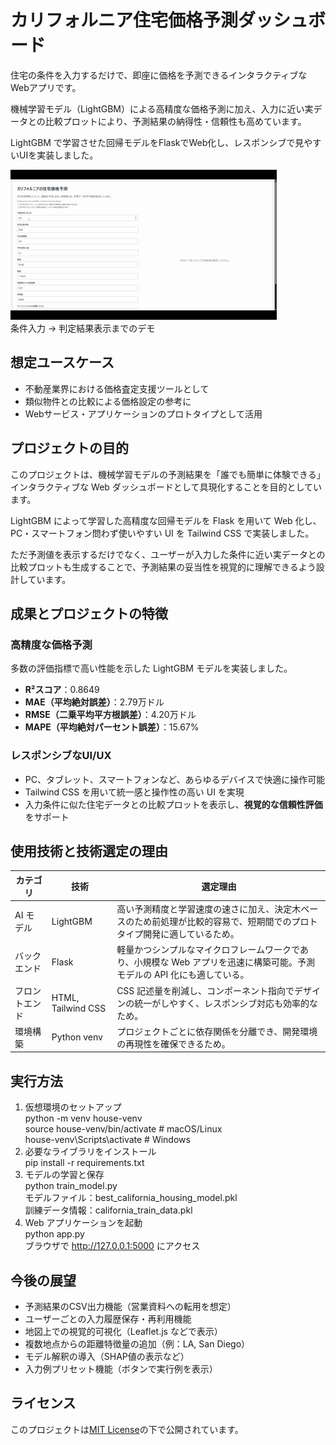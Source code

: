# カリフォルニア住宅価格予測ダッシュボード

住宅の条件を入力するだけで、即座に価格を予測できるインタラクティブなWebアプリです。  

機械学習モデル（LightGBM）による高精度な価格予測に加え、入力に近い実データとの比較プロットにより、予測結果の納得性・信頼性も高めています。

LightGBM で学習させた回帰モデルをFlaskでWeb化し、レスポンシブで見やすいUIを実装しました。

![ダッシュボードのデモ](images/demo.gif)  
条件入力 → 判定結果表示までのデモ

## 想定ユースケース

- 不動産業界における価格査定支援ツールとして  
- 類似物件との比較による価格設定の参考に  
- Webサービス・アプリケーションのプロトタイプとして活用

## プロジェクトの目的

このプロジェクトは、機械学習モデルの予測結果を「誰でも簡単に体験できる」インタラクティブな Web ダッシュボードとして具現化することを目的としています。

LightGBM によって学習した高精度な回帰モデルを Flask を用いて Web 化し、PC・スマートフォン問わず使いやすい UI を Tailwind CSS で実装しました。

ただ予測値を表示するだけでなく、ユーザーが入力した条件に近い実データとの比較プロットも生成することで、予測結果の妥当性を視覚的に理解できるよう設計しています。

## 成果とプロジェクトの特徴

### 高精度な価格予測  
多数の評価指標で高い性能を示した LightGBM モデルを実装しました。

- **R²スコア**：0.8649  
- **MAE（平均絶対誤差）**：2.79万ドル  
- **RMSE（二乗平均平方根誤差）**：4.20万ドル  
- **MAPE（平均絶対パーセント誤差）**：15.67%

### レスポンシブなUI/UX  
- PC、タブレット、スマートフォンなど、あらゆるデバイスで快適に操作可能  
- Tailwind CSS を用いて統一感と操作性の高い UI を実現  
- 入力条件に似た住宅データとの比較プロットを表示し、**視覚的な信頼性評価**をサポート

## 使用技術と技術選定の理由

| カテゴリ | 技術 | 選定理由 |
|----------------|-----------------|----------------------------|
| AI モデル | LightGBM | 高い予測精度と学習速度の速さに加え、決定木ベースのため前処理が比較的容易で、短期間でのプロトタイプ開発に適しているため。 |
| バックエンド | Flask | 軽量かつシンプルなマイクロフレームワークであり、小規模な Web アプリを迅速に構築可能。予測モデルの API 化にも適している。 |
| フロントエンド | HTML, Tailwind CSS | CSS 記述量を削減し、コンポーネント指向でデザインの統一がしやすく、レスポンシブ対応も効率的なため。 |
| 環境構築 | Python venv | プロジェクトごとに依存関係を分離でき、開発環境の再現性を確保できるため。 |

## 実行方法  
1. 仮想環境のセットアップ  
python -m venv house-venv  
source house-venv/bin/activate  # macOS/Linux  
house-venv\Scripts\activate     # Windows
2. 必要なライブラリをインストール  
pip install -r requirements.txt  
3. モデルの学習と保存  
python train_model.py  
モデルファイル：best_california_housing_model.pkl  
訓練データ情報：california_train_data.pkl  
4. Web アプリケーションを起動  
python app.py  
ブラウザで http://127.0.0.1:5000 にアクセス

## 今後の展望  
- 予測結果のCSV出力機能（営業資料への転用を想定）  
- ユーザーごとの入力履歴保存・再利用機能  
- 地図上での視覚的可視化（Leaflet.js などで表示）  
- 複数地点からの距離特徴量の追加（例：LA, San Diego）  
- モデル解釈の導入（SHAP値の表示など）  
- 入力例プリセット機能（ボタンで実行例を表示）

## ライセンス  
このプロジェクトは[MIT License](LICENSE)の下で公開されています。